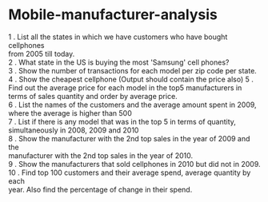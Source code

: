 # Mobile-manufacturer-analysis
1 . List all the states in which we have customers who have bought cellphones  
from 2005 till today.   
2 . What state in the US is buying the most 'Samsung' cell phones?   
3 . Show the number of transactions for each model per zip code per state.        
4 . Show the cheapest cellphone (Output should contain the price also) 
5 . Find out the average price for each model in the top5 manufacturers in  
terms of sales quantity and order by average price.   
6 . List the names of the customers and the average amount spent in 2009,  
where the average is higher than 500  
7 . List if there is any model that was in the top 5 in terms of quantity,  
simultaneously in 2008, 2009 and 2010   
8 . Show the manufacturer with the 2nd top sales in the year of 2009 and the  
manufacturer with the 2nd top sales in the year of 2010.   
9 . Show the manufacturers that sold cellphones in 2010 but did not in 2009.   
10 . Find top 100 customers and their average spend, average quantity by each  
year. Also find the percentage of change in their spend. 
